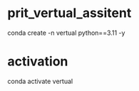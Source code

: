 # prit_vertual_assitent

conda create -n vertual python==3.11 -y
# activation
 conda activate vertual
 